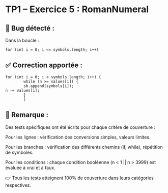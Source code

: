 # TP1 – Exercice 5 : RomanNumeral

## 🐞 Bug détecté :
Dans la boucle :
```
for (int i = 0; i <= symbols.length; i++)
```


## ✅ Correction apportée :
```
for (int i = 0; i < symbols.length; i++) {
        while (n >= values[i]) {
        sb.append(symbols[i]);
n -= values[i];
        }
        }

```

## 📌 Remarque :
Des tests spécifiques ont été écrits pour chaque critère de couverture :

Pour les lignes : vérification des conversions simples, valeurs limites.

Pour les branches : vérification des différents chemins (if, while), répétition de symboles.

Pour les conditions : chaque condition booléenne (n < 1 || n > 3999) est évaluée à vrai et à faux.

👉 Tous les tests atteignent 100% de couverture dans leurs catégories respectives.